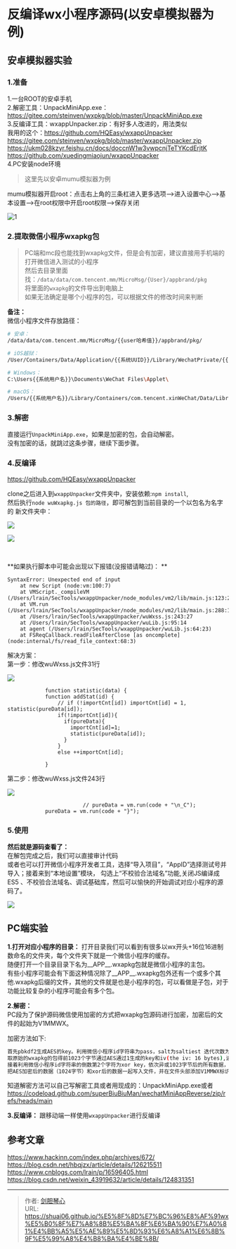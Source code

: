 # 反编译wx小程序源码(以安卓模拟器为例)


<!--more-->

## 安卓模拟器实验
### 1.准备
1.一台ROOT的安卓手机  
2.解密工具：UnpackMiniApp.exe：https://gitee.com/steinven/wxpkg/blob/master/UnpackMiniApp.exe  
3.反编译工具：wxappUnpacker.zip：有好多人改进的，用法类似  
 我用的这个：https://github.com/HQEasy/wxappUnpacker   
https://gitee.com/steinven/wxpkg/blob/master/wxappUnpacker.zip   
https://ukm028kzyr.feishu.cn/docs/doccnW1w3vwpcnjTeTYKcdErjtK  
https://github.com/xuedingmiaojun/wxappUnpacker  
4.PC安装node环境  


> 这里先以安卓mumu模拟器为例

mumu模拟器开启root：点击右上角的三条杠进入更多选项-->进入设置中心-->基本设置-->在root权限中开启root权限-->保存关闭  

![1](http://image.geoer.cn/20230210180352.png)



### 2.提取微信小程序wxapkg包
> PC端和mc段也能找到wxapkg文件，但是会有加密，建议直接用手机端的  
打开微信进入测试的小程序  
然后去目录里面找：`/data/data/com.tencent.mm/MicroMsg/{User}/appbrand/pkg`  
将里面的`wxapkg`的文件导出到电脑上  
如果无法确定是哪个小程序的包，可以根据文件的修改时间来判断



**备注：**  
微信小程序文件存放路径：  

```bash
# 安卓：
/data/data/com.tencent.mm/MicroMsg/{{user哈希值}}/appbrand/pkg/

# iOS越狱：
/User/Containers/Data/Application/{{系统UUID}}/Library/WechatPrivate/{{user哈希值}}/WeApp/LocalCache/release/

# Windows：
C:\Users{{系统用户名}}\Documents\WeChat Files\Applet\

# macOS：
/Users/{{系统用户名}}/Library/Containers/com.tencent.xinWeChat/Data/Library/Containers/com.tencent.xinWeChat/Data/Library/Caches/com.tencent.xinWeChat/2.0b4.0.9/{{user哈希值}}/WeApp/LocalCache/release/


```







### 3.解密
直接运行`UnpackMiniApp.exe`，如果是加密的包，会自动解密。  
没有加密的话，就跳过这条步骤，继续下面步骤。  

  

### 4.反编译
https://github.com/HQEasy/wxappUnpacker    

clone之后进入到`wxappUnpacker`文件夹中，安装依赖:`npm install`,  
然后执行`node wuWxapkg.js 包的路径`，即可解包到当前目录的一个以包名为名字的  新文件夹中：      

![](http://image.geoer.cn/20230210212011.png)

![](http://image.geoer.cn/20230210212342.png)

​    



**如果执行脚本中可能会出现以下报错(没报错请略过)： ** 

```
SyntaxError: Unexpected end of input
    at new Script (node:vm:100:7)
    at VMScript._compileVM (/Users/lrain/SecTools/wxappUnpacker/node_modules/vm2/lib/main.js:123:22)
    at VM.run (/Users/lrain/SecTools/wxappUnpacker/node_modules/vm2/lib/main.js:288:10)
    at /Users/lrain/SecTools/wxappUnpacker/wuWxss.js:243:27
    at /Users/lrain/SecTools/wxappUnpacker/wuLib.js:95:14
    at agent (/Users/lrain/SecTools/wxappUnpacker/wuLib.js:64:23)
    at FSReqCallback.readFileAfterClose [as oncomplete] (node:internal/fs/read_file_context:68:3)

```
解决方案：  
第一步：修改wuWxss.js文件31行    

![](http://image.geoer.cn/20230210212150.png)

```
			function statistic(data) {
            function addStat(id) {
                // if (!importCnt[id]) importCnt[id] = 1, statistic(pureData[id]);
                if(!importCnt[id]){
                  if(pureData){
                    importCnt[id]=1;
                    statistic(pureData[id]);
                  }
                }
                else ++importCnt[id];

			}

```
  第二步：修改wuWxss.js文件243行    

![](http://image.geoer.cn/20230210212237.png)

```
						// pureData = vm.run(code + "\n_C");
            pureData = vm.run(code + "}");

```


### 5.使用

**然后就是源码查看了：**  
在解包完成之后，我们可以直接审计代码  
或者也可以打开微信小程序开发者工具，选择“导入项目”，“AppID”选择测试号并导入；接着来到“本地设置”模块，  勾选上“不校验合法域名”功能,关闭JS编译成ES5 、不校验合法域名、调试基础库，然后可以愉快的开始调试对应小程序的源码了。  

![](http://image.geoer.cn/20230210204006.png)




## PC端实验
**1.打开对应小程序的目录：** 打开目录我们可以看到有很多以wx开头+16位16进制数命名的文件夹，每个文件夹下就是一个微信小程序的缓存。    
随便打开一个目录目录下名为__APP__.wxapkg包就是微信小程序的主包。  
有些小程序可能会有下面这种情况除了__APP__.wxapkg包外还有一个或多个其他.wxapkg后缀的文件，其他的文件就是也是小程序的包，可以看做是子包，对于功能比较复杂的小程序可能会有多个包。  

**2.解密：**  
PC段为了保护源码微信使用加密的方式把wxapkg包源码进行加密，加密后的文件的起始为V1MMWX。  

加密方法如下:    
```bash
首先pbkdf2生成AES的key。利用微信小程序id字符串为pass，salt为saltiest 迭代次数为1000。调用pbkdf2生成一个32位的key  
取原始的wxapkg的包得前1023个字节通过AES通过1生成的key和iv(the iv: 16 bytes),进行加密  
接着利用微信小程序id字符串的倒数第2个字符为xor key，依次异或1023字节后的所有数据，如果微信小程序id小于2位，则xorkey 为 0x66  
把AES加密后的数据（1024字节）和xor后的数据一起写入文件，并在文件头部添加V1MMWX标识  
```

  

知道解密方法可以自己写解密工具或者用现成的：UnpackMiniApp.exe或者 https://codeload.github.com/superBiuBiuMan/wechatMiniAppReverse/zip/refs/heads/main  

**3.反编译：** 跟移动端一样使用`wxappUnpacker`进行反编译  



  

  

  





## 参考文章
https://www.hackinn.com/index.php/archives/672/  
https://blog.csdn.net/hbqjzx/article/details/126215511  
https://www.cnblogs.com/lrain/p/16596405.html  
https://blog.csdn.net/weixin_43919632/article/details/124831351  



















---

> 作者: [剑胆琴心](http://shuai06.github.io)  
> URL: https://shuai06.github.io/%E5%8F%8D%E7%BC%96%E8%AF%91wx%E5%B0%8F%E7%A8%8B%E5%BA%8F%E6%BA%90%E7%A0%81%E4%BB%A5%E5%AE%89%E5%8D%93%E6%A8%A1%E6%8B%9F%E5%99%A8%E4%B8%BA%E4%BE%8B/  

